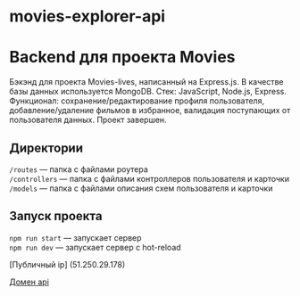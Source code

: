 # movies-explorer-api

# Backend для проекта Movies

Бэкэнд для проекта Movies-lives, написанный на Express.js. В качестве базы данных используется MongoDB. 
Стек: JavaScript, Node.js, Express.
Функционал: сохранение/редактирование профиля пользователя, добавление/удаление фильмов в избранное, валидация поступающих от пользователя данных.
Проект завершен.

## Директории

`/routes` — папка с файлами роутера  
`/controllers` — папка с файлами контроллеров пользователя и карточки   
`/models` — папка с файлами описания схем пользователя и карточки  

## Запуск проекта

`npm run start` — запускает сервер   
`npm run dev` — запускает сервер с hot-reload



[Публичный ip]
(51.250.29.178)

[Домен api](https://api.diploma93.nomoredomains.sbs/)
